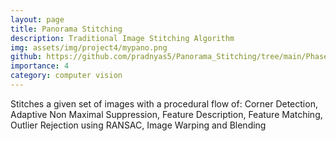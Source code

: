 ```yaml
---
layout: page
title: Panorama Stitching
description: Traditional Image Stitching Algorithm
img: assets/img/project4/mypano.png
github: https://github.com/pradnyas5/Panorama_Stitching/tree/main/Phase1/Code
importance: 4
category: computer vision
---
```


Stitches a given set of images with a procedural flow of: Corner Detection, Adaptive Non Maximal Suppression, Feature Description, Feature Matching, Outlier Rejection using RANSAC, Image Warping and Blending